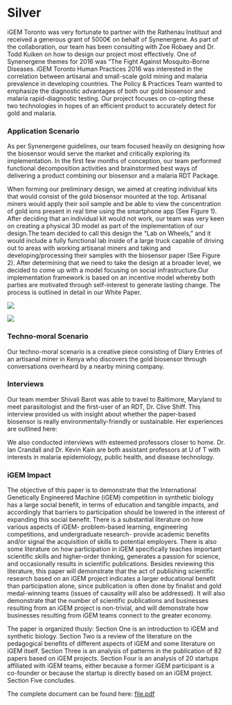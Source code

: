 # Silver

iGEM Toronto was very fortunate to partner with the Rathenau Instituut and received a generous grant of 5000€  on behalf of Synenergene. As part of the collaboration, our team has been consulting with Zoe Robaey and Dr. Todd Kuiken on how to design our project most effectively. One of Synenergene themes for 2016 was “The Fight Against Mosquito-Borne Diseases. iGEM Toronto Human Practices 2016 was interested in the correlation between artisanal and small-scale gold mining and malaria prevalence in developing countries. The Policy & Practices Team wanted to emphasize the diagnostic advantages of both our gold biosensor and malaria rapid-diagnostic testing. Our project focuses on co-opting these two technologies in hopes of an efficient product to accurately detect for gold and malaria.

### Application Scenario

As per Synenergene guidelines, our team focused heavily on designing how the biosensor would serve the market and critically exploring its implementation. In the first few months of conception, our team performed functional decomposition activities and brainstormed best ways of delivering a product combining our biosensor and a malaria RDT Package.


When forming our preliminary design, we aimed at creating individual kits that would consist of the gold biosensor mounted at the top. Artisanal miners would apply their soil sample and be able to view the concentration of gold ions present in real time using the smartphone app (See Figure 1).
After deciding that an individual kit would not work, our team was very keen on creating a physical 3D model as part of the implementation of our design.The team decided to call this design the “Lab on Wheels,” and it would include a fully functional lab inside of a large truck capable of driving out to areas with working artisanal miners and taking and developing/processing their samples with the biosensor paper (See Figure 2).
	After determining that we need to take the design at a broader level, we decided to come up with a model focusing on social infrastructure.Our implementation framework is based on an incentive model whereby both parties are motivated through self-interest to generate lasting change. The process is outlined in detail in our White Paper.
	
![](http://2016.igem.org/wiki/images/c/c6/T--Toronto--2016_Silve_HP_Figure1.png)

![](http://2016.igem.org/wiki/images/8/85/T--Toronto--2016_Silver_HP_Figure2.png)
	

### Techno-moral Scenario

Our techno-moral scenario is a creative piece consisting of Diary Entries of an artisanal miner in Kenya who discovers the gold biosensor through conversations overheard by a nearby mining company. 


### Interviews

Our team member Shivali Barot was able to travel to Baltimore, Maryland to meet parasitologist and the first-user of an RDT, Dr. Clive Shiff. This interview provided us with insight about whether the paper-based biosensor is really environmentally-friendly or sustainable. Her experiences are outlined here: 

We also conducted interviews with esteemed professors closer to home. Dr. Ian Crandall and Dr. Kevin Kain are both assistant professors at U of T with interests in malaria epidemiology, public health, and disease technology.

### iGEM Impact

The objective of this paper is to demonstrate that the International Genetically Engineered Machine (iGEM) competition in synthetic biology has a large social benefit, in terms of education and tangible impacts, and accordingly that barriers to participation should be lowered in the interest of expanding this social benefit. There is a substantial literature on how various aspects of iGEM- problem-based learning, engineering competitions, and undergraduate research- provide academic benefits and/or signal the acquisition of skills to potential employers. There is also some literature on how participation in iGEM specifically teaches important scientific skills and higher-order thinking, generates a passion for science, and occasionally results in scientific publications. Besides reviewing this literature, this paper will demonstrate that the act of publishing scientific research based on an iGEM project indicates a larger educational benefit than participation alone, since publication is often done by finalist and gold medal-winning teams (issues of causality will also be addressed). It will also demonstrate that the number of scientific publications and businesses resulting from an iGEM project is non-trivial, and will demonstrate how businesses resulting from iGEM teams connect to the greater economy.

The paper is organized thusly: Section One is an introduction to iGEM and synthetic biology. Section Two is a review of the literature on the pedagogical benefits of different aspects of iGEM and some literature on iGEM itself. Section Three is an analysis of patterns in the publication of 82 papers based on iGEM projects. Section Four is an analysis of 20 startups affiliated with iGEM teams, either because a former iGEM participant is a co-founder or because the startup is directly based on an iGEM project. Section Five concludes.

The complete document can be found here:
[file.pdf](http://parts.igem.org/wiki/images/4/42/2016_Toronto_Impact.pdf)


<!-- ★ ALERT!

This page is used by the judges to evaluate your team for the [human practices silver medal criterion](http://2016.igem.org/Judging/Medals).

Delete this box in order to be evaluated for this medal. See more information at [Instructions for Pages for awards](http://2016.igem.org/Judging/Pages_for_Awards/Instructions).

iGEM teams are unique and leading the field because they "go beyond the lab" to imagine their projects in a social/environmental context, to better understand issues that might influence the design and use of their technologies.

Teams work with students and advisors from the humanities and social sciences to explore topics concerning ethical, legal, social, economic, safety or security issues related to their work. Consideration of these Human Practices is crucial for building safe and sustainable projects that serve the public interest.

For more information, please see the [Human Practices Hub](http://2016.igem.org/Human_Practices). -->

